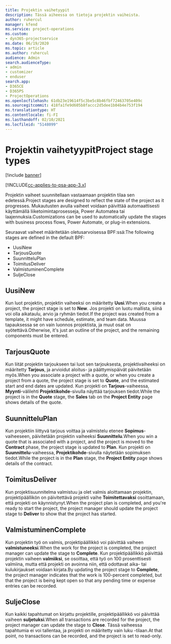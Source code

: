 ```yaml
---
title: Projektin vaihetyypit
description: Tässä aiheessa on tietoja projektin vaiheista.
author: ruhercul
manager: kfend
ms.service: project-operations
ms.custom:
- dyn365-projectservice
ms.date: 06/19/2020
ms.topic: article
ms.author: ruhercul
audience: Admin
search.audienceType:
- admin
- customizer
- enduser
search.app:
- D365CE
- D365PS
- ProjectOperations
ms.openlocfilehash: 61db23e19614f5c3be5c8b46fbf72463705e409c
ms.sourcegitcommit: 418fa1fe9d605b8faccc2d5dee1b04b4e753f194
ms.translationtype: HT
ms.contentlocale: fi-FI
ms.lasthandoff: 02/10/2021
ms.locfileid: "5148099"
---
```

# <a name="project-stage-types"></a><span data-ttu-id="c6cbd-103">Projektin vaihetyypit</span><span class="sxs-lookup"><span data-stu-id="c6cbd-103">Project stage types</span></span> 

[!include [banner](../includes/psa-now-project-operations.md)]

[!INCLUDE[cc-applies-to-psa-app-3.x](../includes/cc-applies-to-psa-app-3x.md)]

<span data-ttu-id="c6cbd-104">Projektin vaiheet suunnitellaan vastaamaan projektin tilaa sen edetessä.</span><span class="sxs-lookup"><span data-stu-id="c6cbd-104">Project stages are designed to reflect the state of the project as it progresses.</span></span> <span data-ttu-id="c6cbd-105">Mukautusten avulla vaiheet voidaan päivittää automaattisesti käyttämällä liiketoimintaprosesseja, Power Automatea tai laajennuksia.</span><span class="sxs-lookup"><span data-stu-id="c6cbd-105">Customizations can be used to automatically update the stages with business process flows, Power Automate, or plug-in extensions.</span></span>

<span data-ttu-id="c6cbd-106">Seuraavat vaiheet määritetään oletusarvoisessa BPF:ssä:</span><span class="sxs-lookup"><span data-stu-id="c6cbd-106">The following stages are defined in the default BPF:</span></span>

- <span data-ttu-id="c6cbd-107">Uusi</span><span class="sxs-lookup"><span data-stu-id="c6cbd-107">New</span></span>
- <span data-ttu-id="c6cbd-108">Tarjous</span><span class="sxs-lookup"><span data-stu-id="c6cbd-108">Quote</span></span>
- <span data-ttu-id="c6cbd-109">Suunnittelu</span><span class="sxs-lookup"><span data-stu-id="c6cbd-109">Plan</span></span>
- <span data-ttu-id="c6cbd-110">Toimitus</span><span class="sxs-lookup"><span data-stu-id="c6cbd-110">Deliver</span></span>
- <span data-ttu-id="c6cbd-111">Valmistuminen</span><span class="sxs-lookup"><span data-stu-id="c6cbd-111">Complete</span></span>
- <span data-ttu-id="c6cbd-112">Sulje</span><span class="sxs-lookup"><span data-stu-id="c6cbd-112">Close</span></span> 

## <a name="new"></a><span data-ttu-id="c6cbd-113">Uusi</span><span class="sxs-lookup"><span data-stu-id="c6cbd-113">New</span></span>

<span data-ttu-id="c6cbd-114">Kun luot projektin, projektin vaiheeksi on määritetty **Uusi**.</span><span class="sxs-lookup"><span data-stu-id="c6cbd-114">When you create a project, the project stage is set to **New**.</span></span> <span data-ttu-id="c6cbd-115">Jos projekti on luotu mallista, siinä voi olla aikataulu, arvio ja ryhmän tiedot.</span><span class="sxs-lookup"><span data-stu-id="c6cbd-115">If the project was created from a template, it might have schedule, estimate, and team data.</span></span> <span data-ttu-id="c6cbd-116">Muussa tapauksessa se on vain luonnos projektista, ja muut osat on syötettävä.</span><span class="sxs-lookup"><span data-stu-id="c6cbd-116">Otherwise, it's just an outline of the project, and the remaining components must be entered.</span></span>

## <a name="quote"></a><span data-ttu-id="c6cbd-117">Tarjous</span><span class="sxs-lookup"><span data-stu-id="c6cbd-117">Quote</span></span>

<span data-ttu-id="c6cbd-118">Kun liität projektin tarjoukseen tai luot sen tarjouksesta, projektivaiheeksi on määritetty **Tarjous**, ja arvioidut aloitus- ja päättymispäivät päivitetään myös.</span><span class="sxs-lookup"><span data-stu-id="c6cbd-118">When you associate a project with a quote, or when you create a project from a quote, the project stage is set to **Quote**, and the estimated start and end dates are updated.</span></span> <span data-ttu-id="c6cbd-119">Kun projekti on **Tarjous**-vaiheessa, **Myynti**-välilehti **Projektikohde**-sivulla näyttää tarjouksen tiedot.</span><span class="sxs-lookup"><span data-stu-id="c6cbd-119">While the project is in the **Quote** stage, the **Sales** tab on the **Project Entity** page shows details of the quote.</span></span>

## <a name="plan"></a><span data-ttu-id="c6cbd-120">Suunnittelu</span><span class="sxs-lookup"><span data-stu-id="c6cbd-120">Plan</span></span>

<span data-ttu-id="c6cbd-121">Kun projektiin liittyvä tarjous voittaa ja valmistelu etenee **Sopimus**-vaiheeseen, päivitetään projektin vaiheeksi **Suunnittelu**.</span><span class="sxs-lookup"><span data-stu-id="c6cbd-121">When you win a quote that is associated with a project, and the project is moved to the **Contract** phase, the project stage is updated to **Plan**.</span></span> <span data-ttu-id="c6cbd-122">Kun projekti on **Suunnittelu**-vaiheessa, **Projektikohde**-sivulla näytetään sopimuksen tiedot.</span><span class="sxs-lookup"><span data-stu-id="c6cbd-122">While the project is in the **Plan** stage, the **Project Entity** page shows details of the contract.</span></span>

## <a name="deliver"></a><span data-ttu-id="c6cbd-123">Toimitus</span><span class="sxs-lookup"><span data-stu-id="c6cbd-123">Deliver</span></span>

<span data-ttu-id="c6cbd-124">Kun projektisuunnitelma valmistuu ja olet valmis aloittamaan projektin, projektipäällikön on päivitettävä projekti vaihe **Toimitettavaksi** osoittamaan, että projekti on käynnistynyt.</span><span class="sxs-lookup"><span data-stu-id="c6cbd-124">When the project plan is completed, and you're ready to start the project, the project manager should update the project stage to **Deliver** to show that the project has started.</span></span>

## <a name="complete"></a><span data-ttu-id="c6cbd-125">Valmistuminen</span><span class="sxs-lookup"><span data-stu-id="c6cbd-125">Complete</span></span> 

<span data-ttu-id="c6cbd-126">Kun projektin työ on valmis, projektipäällikkö voi päivittää vaiheen **valmistuneeksi**.</span><span class="sxs-lookup"><span data-stu-id="c6cbd-126">When the work for the project is completed, the project manager can update the stage to **Complete**.</span></span> <span data-ttu-id="c6cbd-127">Kun projektipäällikkö päivittää projektin vaiheen **valmiiksi**, se osoittaa, että työ on 100 prosenttisesti valmiina, mutta että projekti on avoinna niin, että odottavat aika- tai kulukirjaukset voidaan kirjata.</span><span class="sxs-lookup"><span data-stu-id="c6cbd-127">By updating the project stage to **Complete**, the project manager indicates that the work is 100-percent completed, but that the project is being kept open so that any pending time or expense entries can be recorded.</span></span>

## <a name="close"></a><span data-ttu-id="c6cbd-128">Sulje</span><span class="sxs-lookup"><span data-stu-id="c6cbd-128">Close</span></span>

<span data-ttu-id="c6cbd-129">Kun kaikki tapahtumat on kirjattu projektille, projektipäällikkö voi päivittää vaiheen **suljetuksi**.</span><span class="sxs-lookup"><span data-stu-id="c6cbd-129">When all transactions are recorded for the project, the project manager can update the stage to **Close**.</span></span> <span data-ttu-id="c6cbd-130">Tässä vaiheessa tapahtumia ei voi tallentaa, ja projekti on määritetty vain luku -tilaan.</span><span class="sxs-lookup"><span data-stu-id="c6cbd-130">At that point, no transactions can be recorded, and the project is set to read-only.</span></span>
